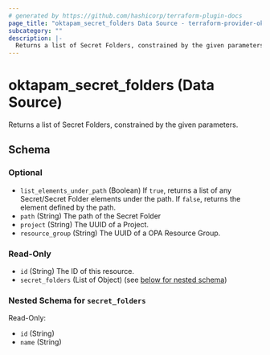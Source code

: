```yaml
---
# generated by https://github.com/hashicorp/terraform-plugin-docs
page_title: "oktapam_secret_folders Data Source - terraform-provider-oktapam"
subcategory: ""
description: |-
  Returns a list of Secret Folders, constrained by the given parameters.
---
```


# oktapam_secret_folders (Data Source)

Returns a list of Secret Folders, constrained by the given parameters.



<!-- schema generated by tfplugindocs -->
## Schema

### Optional

- `list_elements_under_path` (Boolean) If `true`, returns a list of any Secret/Secret Folder elements under the path. If `false`, returns the element defined by the path.
- `path` (String) The path of the Secret Folder
- `project` (String) The UUID of a Project.
- `resource_group` (String) The UUID of a OPA Resource Group.

### Read-Only

- `id` (String) The ID of this resource.
- `secret_folders` (List of Object) (see [below for nested schema](#nestedatt--secret_folders))

<a id="nestedatt--secret_folders"></a>
### Nested Schema for `secret_folders`

Read-Only:

- `id` (String)
- `name` (String)


